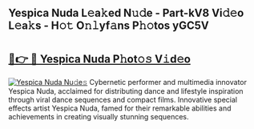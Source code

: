 ## Yespica Nuda L𝚎a𝚔ed N𝚞𝚍e - Part-kV8 Vi𝚍𝚎o L𝚎a𝚔s - H𝚘𝚝 O𝚗𝚕yf𝚊ns P𝚑𝚘tos yGC5V

# <h2><a href="http://kf1m1v.oniu.top/?m=Yespica+Nuda">🔗👉 🔴 Yespica Nuda P𝚑ot𝚘𝚜 V𝚒d𝚎o</a></h2>

[![Yespica Nuda Nu𝚍e𝚜](https://i.imgur.com/0qMVB7G.gif)](http://kf1m1v.oniu.top/?m=Yespica+Nuda)
Cybernetic performer and multimedia innovator Yespica Nuda, acclaimed for distributing dance and lifestyle inspiration through viral dance sequences and compact films. Innovative special effects artist Yespica Nuda, famed for their remarkable abilities and achievements in creating visually stunning sequences.  
